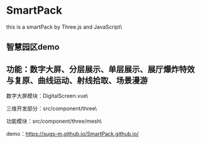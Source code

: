 # SmartPack
this is a smartPack by Three.js and JavaScript\

智慧园区demo
---
功能：数字大屏、分层展示、单层展示、展厅爆炸特效与复原、曲线运动、射线拾取、场景漫游
---
数字大屏模块：DigitalScreen.vue\

三维开发部分：src/component/three\

功能模块：src/component/three/mesh\

demo：https://sugs-m.github.io/SmartPack.github.io/
